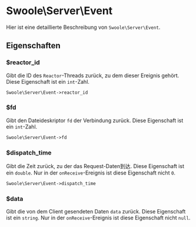 # Swoole\Server\Event

Hier ist eine detaillierte Beschreibung von `Swoole\Server\Event`.

## Eigenschaften


### $reactor_id
Gibt die ID des `Reactor`-Threads zurück, zu dem dieser Ereignis gehört. Diese Eigenschaft ist ein `int`-Zahl.

```php
Swoole\Server\Event->reactor_id
```


### $fd
Gibt den Dateideskriptor `fd` der Verbindung zurück. Diese Eigenschaft ist ein `int`-Zahl.

```php
Swoole\Server\Event->fd
```


### $dispatch_time
Gibt die Zeit zurück, zu der das Request-Daten到达. Diese Eigenschaft ist ein `double`. Nur in der `onReceive`-Ereignis ist diese Eigenschaft nicht `0`.

```php
Swoole\Server\Event->dispatch_time
```

### $data
Gibt die von dem Client gesendeten Daten `data` zurück. Diese Eigenschaft ist ein `string`. Nur in der `onReceive`-Ereignis ist diese Eigenschaft nicht `null`.
